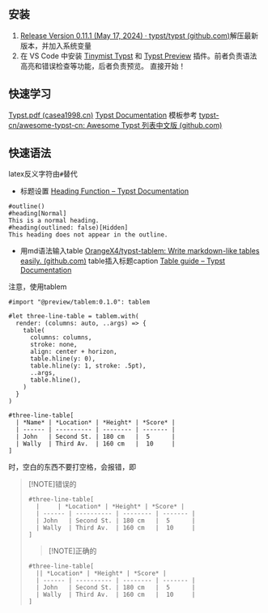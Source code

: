 ## 安装
1. [Release Version 0.11.1 (May 17, 2024) · typst/typst (github.com)](https://github.com/typst/typst/releases)解压最新版本，并加入系统变量
2.  在 VS Code 中安装 [Tinymist Typst](https://marketplace.visualstudio.com/items?itemName=myriad-dreamin.tinymist) 和 [Typst Preview](https://marketplace.visualstudio.com/items?itemName=mgt19937.typst-preview) 插件。前者负责语法高亮和错误检查等功能，后者负责预览。
直接开始！

## 快速学习
[Typst.pdf (casea1998.cn)](https://www.casea1998.cn/pdf/pdf/Typst.pdf)
[Typst Documentation](https://typst.app/docs)
模板参考
[typst-cn/awesome-typst-cn: Awesome Typst 列表中文版 (github.com)](https://github.com/typst-cn/awesome-typst-cn)

## 快速语法

latex反义字符由`#`替代

- 标题设置
[Heading Function – Typst Documentation](https://typst.app/docs/reference/model/heading/)
```
#outline() 
#heading[Normal] 
This is a normal heading. 
#heading(outlined: false)[Hidden] 
This heading does not appear in the outline.
```
- 用md语法输入table
[OrangeX4/typst-tablem: Write markdown-like tables easily. (github.com)](https://github.com/OrangeX4/typst-tablem)
table插入标题caption
[Table guide – Typst Documentation](https://typst.app/docs/guides/table-guide/)

注意，使用tablem
```
#import "@preview/tablem:0.1.0": tablem

#let three-line-table = tablem.with(
  render: (columns: auto, ..args) => {
    table(
      columns: columns,
      stroke: none,
      align: center + horizon,
      table.hline(y: 0),
      table.hline(y: 1, stroke: .5pt),
      ..args,
      table.hline(),
    )
  }
)

#three-line-table[
  | *Name* | *Location* | *Height* | *Score* |
  | ------ | ---------- | -------- | ------- |
  | John   | Second St. | 180 cm   |  5      |
  | Wally  | Third Av.  | 160 cm   |  10     |
]
```
时，空白的东西不要打空格，会报错，即

> [!NOTE]错误的
>```
> #three-line-table[
>   |     | *Location* | *Height* | *Score* |
>   | ------ | ---------- | -------- | ------- |
>   | John   | Second St. | 180 cm   |  5      |
>   | Wally  | Third Av.  | 160 cm   |  10     |
> ]
> ```
> > [!NOTE]正确的
>```
> #three-line-table[
>   || *Location* | *Height* | *Score* |
>   | ------ | ---------- | -------- | ------- |
>   | John   | Second St. | 180 cm   |  5      |
>   | Wally  | Third Av.  | 160 cm   |  10     |
> ]
> ```
